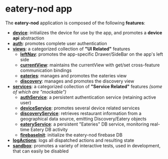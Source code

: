 # eatery-nod app

The **eatery-nod** application is composed of the following **features**:

 - [**device**](device/README.md):           initializes the device for use by the app, and promotes a **device api** abstraction
 - [**auth**](auth/README.md):               promotes complete user authentication
 - [**views**](views/README.md):             a categorized collection of **"UI Related"** features
   - [**leftNav**](views/leftNav/README.md):         promotes the app-specific Drawer/SideBar on the app's left side
   - [**currentView**](views/currentView/README.md): maintains the currentView with get/set cross-feature communication bindings
   - [**eateries**](views/eateries/README.md):       manages and promotes the eateries view
   - [**discovery**](views/discovery/README.md):     manages and promotes the discovery view
 - [**services**](services/README.md):                              a categorized collection of **"Service Related"** features _(some of which are "mockable")_
    - [**authService**](services/authService/README.md):            a persistent authentication service (retaining active user)
    - [**deviceService**](services/deviceService/README.md):        promotes several device related services
    - [**discoveryService**](services/discoveryService/README.md):  retrieves restaurant information from a geographical data source, emitting Discovery/Eatery objects
    - [**eateryService**](services/eateryService/README.md):        a persistent "Eateries" DB service, monitoring real-time Eatery DB activity
    - [**firebaseInit**](services/firebaseInit/README.md):          initialize the eatery-nod firebase DB
 - [**logActions**](logActions/README.md):   logs all dispatched actions and resulting state
 - [**sandbox**](sandbox/README.md):         promotes a variety of interactive tests, used in development, that can easily be disabled
